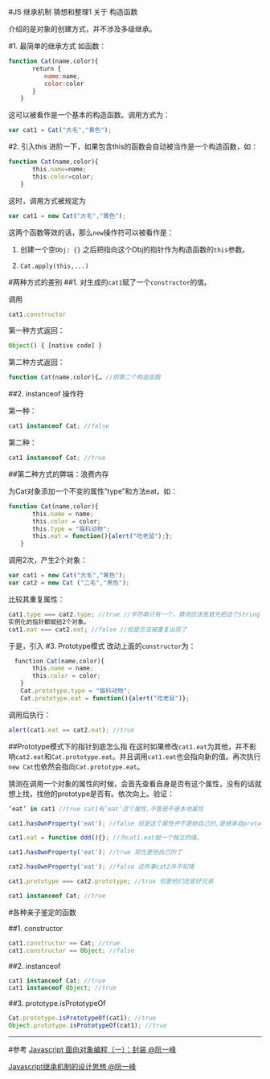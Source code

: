 #JS 继承机制 猜想和整理1 关于 构造函数


介绍的是对象的创建方式，并不涉及多级继承。

#1. 最简单的继承方式
如函数：
```js
function Cat(name,color){
　　　　return {
　　　　　　name:name,
　　　　　　color:color
　　　　}
　　}
```
这可以被看作是一个基本的构造函数。调用方式为：
```js
var cat1 = Cat("大毛","黄色");
```

#2. 引入this
进阶一下，如果包含this的函数会自动被当作是一个构造函数，如：
```js
function Cat(name,color){
　　　　this.name=name;
　　　　this.color=color;
　　}
```

这时，调用方式被规定为

```js
var cat1 = new Cat("大毛","黄色");
```

这两个函数等效的话，那么`new`操作符可以被看作是：

1. 创建一个空`Obj: {}` 之后把指向这个Obj的指针作为构造函数的`this`参数。

2. `Cat.apply(this,...)`

#两种方式的差别
##1. 对生成的`cat1`赋了一个`constructor`的值。

调用
```js
cat1.constructor
```

第一种方式返回：
```js
Object() { [native code] }
```

第二种方式返回：
```js
function Cat(name,color){… //即第二个构造函数
```

##2. instanceof  操作符

第一种：
```js
cat1 instanceof Cat; //false
```
第二种：
```js
cat1 instanceof Cat; //true
```

##第二种方式的弊端：浪费内存

为Cat对象添加一个不变的属性”type”和方法eat，如：
```js
function Cat(name,color){
　　　　this.name = name;
　　　　this.color = color;
　　　　this.type = "猫科动物";
　　　　this.eat = function(){alert("吃老鼠");};
　　}
```

调用2次，产生2个对象：
```js
var cat1 = new Cat("大毛","黄色");
var cat2 = new Cat ("二毛","黑色");
```

比较其重复属性：
```js
cat1.type === cat2.type; //true //字符串只有一个，猜测应该是首先把这个string
实例化的指针都赋给2个对象。
cat1.eat === cat2.eat; //false //但是方法被重复出现了
```

于是，引入
#3. Prototype模式
改动上面的`constructor`为：
```js
　function Cat(name,color){
　　　　this.name = name;
　　　　this.color = color;
　　}
　　Cat.prototype.type = "猫科动物";
　　Cat.prototype.eat = function(){alert("吃老鼠")};
```

调用后执行：
```js
alert(cat1.eat == cat2.eat); //true
```

##Prototype模式下的指针到底怎么指
在这时如果修改`cat1.eat`为其他，并不影响`cat2.eat`和`Cat.prototype.eat`。并且调用`cat1.eat`也会指向新的值。再次执行`new Cat`也依然会指向`Cat.prototype.eat`。

猜测在调用一个对象的属性的时候，会首先查看自身是否有这个属性，没有的话就想上找，找他的prototype是否有。依次向上。验证：

```js
‘eat’ in cat1 //true cat1有’eat’这个属性,不管是不是本地属性

cat1.hasOwnProperty('eat'); //false 但是这个属性并不是她自己的,是继承自prototype对象的属性

cat1.eat = function ddd(){}; //为cat1.eat赋一个独立的值。

cat1.hasOwnProperty('eat'); //true 现在是他自己的了

cat2.hasOwnProperty('eat'); //false 这件事cat2并不知情

cat1.prototype === cat2.prototype; //true 但是他们还是好兄弟

cat1 instanceof Cat; //true
```

#各种亲子鉴定的函数

##1. constructor
```js
cat1.constructor == Cat; //true
cat1.constructor == Object; //false
```

##2. instanceof
```js
cat1 instanceof Cat; //true
cat1 instanceof Object; //true
```

##3. prototype.isPrototypeOf
```js
Cat.prototype.isPrototypeOf(cat1); //true
Object.prototype.isPrototypeOf(cat1); //true
```

---
#参考
[Javascript 面向对象编程（一）：封装 @阮一峰](
http://www.ruanyifeng.com/blog/2010/05/object-oriented_javascript_encapsulation.html)

[Javascript继承机制的设计思想 @阮一峰](http://www.ruanyifeng.com/blog/2011/06/designing_ideas_of_inheritance_mechanism_in_javascript.html)
